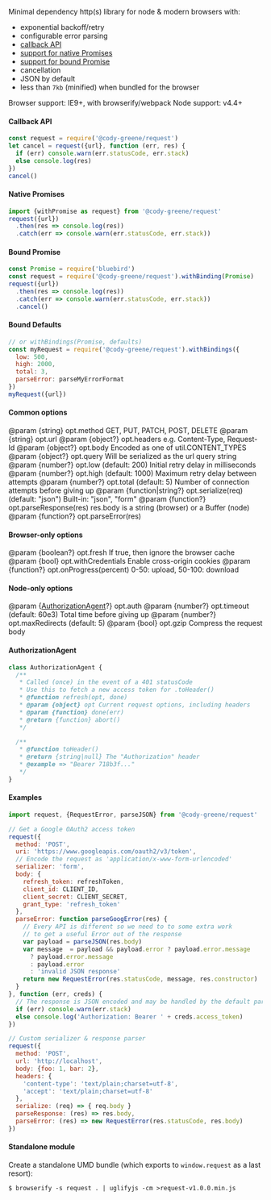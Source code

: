 Minimal dependency http(s) library for node & modern browsers with:
- exponential backoff/retry
- configurable error parsing
- [callback API](#callback-api)
- [support for native Promises](#native-promises)
- [support for bound Promise](#bound-promise)
- cancellation
- JSON by default
- less than `7kb` (minified) when bundled for the browser

Browser support: IE9+, with browserify/webpack
Node support: v4.4+

#### Callback API
```javascript
const request = require('@cody-greene/request')
let cancel = request({url}, function (err, res) {
  if (err) console.warn(err.statusCode, err.stack)
  else console.log(res)
})
cancel()
```

#### Native Promises
```javascript
import {withPromise as request} from '@cody-greene/request'
request({url})
  .then(res => console.log(res))
  .catch(err => console.warn(err.statusCode, err.stack))
```

#### Bound Promise
```javascript
const Promise = require('bluebird')
const request = require('@cody-greene/request').withBinding(Promise)
request({url})
  .then(res => console.log(res))
  .catch(err => console.warn(err.statusCode, err.stack))
  .cancel()
```

#### Bound Defaults
```javascript
// or withBindings(Promise, defaults)
const myRequest = require('@cody-greene/request').withBindings({
  low: 500,
  high: 2000,
  total: 3,
  parseError: parseMyErrorFormat
})
myRequest({url})
```

#### Common options
@param {string} opt.method GET, PUT, PATCH, POST, DELETE
@param {string} opt.url
@param {object?} opt.headers e.g. Content-Type, Request-Id
@param {object?} opt.body Encoded as one of util.CONTENT_TYPES
@param {object?} opt.query Will be serialized as the url query string
@param {number?} opt.low (default: 200) Initial retry delay in milliseconds
@param {number?} opt.high (default: 1000) Maximum retry delay between attempts
@param {number?} opt.total (default: 5) Number of connection attempts before giving up
@param {function|string?} opt.serialize(req) (default: "json") Built-in: "json", "form"
@param {function?} opt.parseResponse(res) res.body is a string (browser) or a Buffer (node)
@param {function?} opt.parseError(res)

#### Browser-only options
@param {boolean?} opt.fresh If true, then ignore the browser cache
@param {bool} opt.withCredentials Enable cross-origin cookies
@param {function?} opt.onProgress(percent) 0-50: upload, 50-100: download

#### Node-only options
@param {[AuthorizationAgent](#AuthorizationAgent)?} opt.auth
@param {number?} opt.timeout (default: 60e3) Total time before giving up
@param {number?} opt.maxRedirects (default: 5)
@param {bool} opt.gzip Compress the request body

#### AuthorizationAgent
```javascript
class AuthorizationAgent {
  /**
   * Called (once) in the event of a 401 statusCode
   * Use this to fetch a new access token for .toHeader()
   * @function refresh(opt, done)
   * @param {object} opt Current request options, including headers
   * @param {function} done(err)
   * @return {function} abort()
   */

  /**
   * @function toHeader()
   * @return {string|null} The "Authorization" header
   * @example => "Bearer 718b3f..."
   */
}
```

#### Examples
```javascript
import request, {RequestError, parseJSON} from '@cody-greene/request'

// Get a Google OAuth2 access token
request({
  method: 'POST',
  uri: 'https://www.googleapis.com/oauth2/v3/token',
  // Encode the request as 'application/x-www-form-urlencoded'
  serializer: 'form',
  body: {
    refresh_token: refreshToken,
    client_id: CLIENT_ID,
    client_secret: CLIENT_SECRET,
    grant_type: 'refresh_token'
  },
  parseError: function parseGoogError(res) {
    // Every API is different so we need to to some extra work
    // to get a useful Error out of the response
    var payload = parseJSON(res.body)
    var message  = payload && payload.error ? payload.error.message
      ? payload.error.message
      : payload.error
      : 'invalid JSON response'
    return new RequestError(res.statusCode, message, res.constructor)
  }
}, function (err, creds) {
  // The response is JSON encoded and may be handled by the default parser
  if (err) console.warn(err.stack)
  else console.log('Authorization: Bearer ' + creds.access_token)
})

// Custom serializer & response parser
request({
  method: 'POST',
  url: 'http://localhost',
  body: {foo: 1, bar: 2},
  headers: {
    'content-type': 'text/plain;charset=utf-8',
    'accept': 'text/plain;charset=utf-8'
  },
  serialize: (req) => { req.body }
  parseResponse: (res) => res.body,
  parseError: (res) => new RequestError(res.statusCode, res.body)
})
```

#### Standalone module
Create a standalone UMD bundle (which exports to `window.request` as a last resort):
```
$ browserify -s request . | uglifyjs -cm >request-v1.0.0.min.js
```
